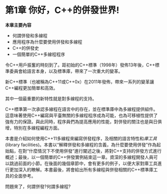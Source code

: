 # 第1章 你好，C++的併發世界!

**本章主要內容**

- 何謂併發和多線程<br>
- 應用程序為什麼要使用併發和多線程<br>
- C++的併發史<br>
- 一個簡單的C++多線程程序<br>

令C++用戶振奮的時刻到了。距初始的C++標準（1998年）發佈13年後，C++標準委員會給語言本身，以及標準庫，帶來了一次重大的變革。

新C++標準（也被稱為C++11或C++0x）在2011年發佈，帶來一系列的變革讓C++編程更加簡單和高效。

其中一個最重要的新特性就是對多線程的支持。

C++標準第一次承認多線程在語言中的存在，並在標準庫中為多線程提供組件。這意味著使用C++編寫與平臺無關的多線程程序成為可能，也為可移植性提供了強有力的保證。與此同時，程序員們為提高應用的性能，對併發的關注也是與日俱增，特別在多線程編程方面。

本書是介紹如何使用C++11多線程來編寫併發程序，及相關的語言特性和*庫工具*(library facilities)。本書以“解釋併發和多線程的含義，為什麼要使用併發”作為起始點，在對“什麼情況下不使用併發”進行闡述之後，將對C++支持的併發方式進行概述；最後，以一個簡單的C++併發實例結束這一章。資深的多線程開發人員可以跳過前面的小節。在後面的幾個章節中，會有更多的例子，以便大家對庫工具進行更加深入的瞭解。本書最後，將會給出所有多線程與併發相關的C++標準庫工具的全面參考。

問題來了，何謂併發?何謂多線程?

